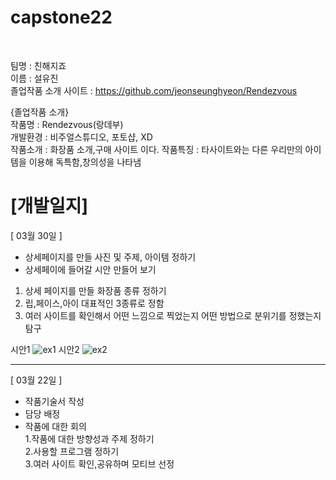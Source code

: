 # capstone22
<br>

팀명 : 친해지죠  
이름 : 설유진  
졸업작품 소개 사이트 : https://github.com/jeonseunghyeon/Rendezvous

{졸업작품 소개}  
작품명 : Rendezvous(랑데부)  
개발환경 : 비주얼스튜디오, 포토샵, XD  
작품소개 : 화장품 소개,구매 사이트 이다.
작품특징 : 타사이트와는 다른 우리만의 아이템을 이용해 독특함,창의성을 나타냄

# [개발일지]

[ 03월 30일 ]

- 상세페이지를 만들 사진 및 주제, 아이템 정하기
- 상세페이에 들어갈 시안 만들어 보기
 1. 상세 페이지를 만들 화장품 종류 정하기
 2. 립,페이스,아이 대표적인 3종류로 정함
3. 여러 사이트를 확인해서 어떤 느낌으로 찍었는지 어떤 방법으로 분위기를 정했는지 탐구  

시안1
![ex1](https://user-images.githubusercontent.com/100750103/161366513-ec648e2e-abc9-4a52-92af-147e23dd8a88.jpg)
시안2
![ex2](https://user-images.githubusercontent.com/100750103/161366527-d66d35d7-6630-42c7-b53a-777f77a58655.jpg)

---
  
[ 03월 22일 ]

- 작품기술서 작성  
- 담당 배정  
- 작품에 대한 회의  
 1.작품에 대한 방향성과 주제 정하기  
 2.사용할 프로그램 정하기  
 3.여러 사이트 확인,공유하며 모티브 선정
 